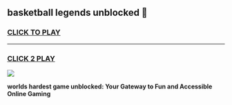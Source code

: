 
## basketball legends unblocked 👋
<h3>
<a href="https://premium.freeplayer.one?title=basketball_legends_unblocked&ref=13F">CLICK TO PLAY</a></h3>
<hr>

<h3>
<a href="https://premium.freeplayer.one?title=basketball_legends_unblocked&ref=13F">CLICK 2 PLAY</a>
  
</h3>

<a href="https://premium.freeplayer.one?title=basketball_legends_unblocked&ref=12F/"><img src="https://clearcache.store/games.png"></a>


**worlds hardest game unblocked: Your Gateway to Fun and Accessible Online Gaming**
